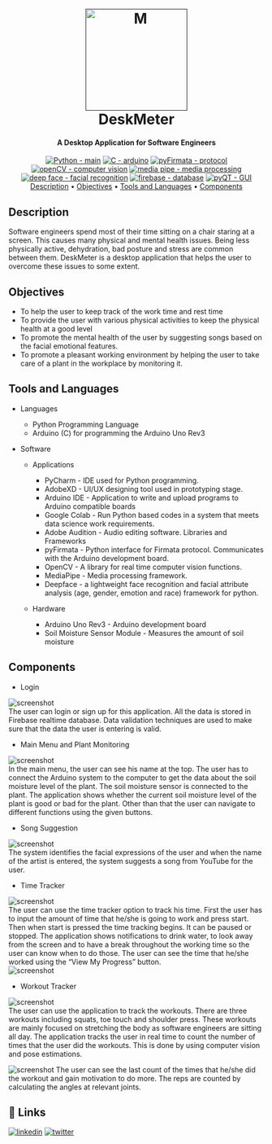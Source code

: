 <h1 align="center">
  <br>
  <a href=""><img src="img/Desk Meter Logo copy.jpg" alt="M" width="200"></a>
  <br>
  DeskMeter
  <br>
</h1>

<h4 align="center">A Desktop Application for Software Engineers</h4>

<p align="center">
  <a href="https://"><img src="https://img.shields.io/badge/Python-main-2ea44f?logo=python" alt="Python - main"></a>
  <a href="https://"><img src="https://img.shields.io/badge/C-arduino-success?logo=c" alt="C - arduino"></a>
  <a href="https://"><img src="https://img.shields.io/badge/pyFirmata-protocol-success?logo=arduino" alt="pyFirmata - protocol"></a>
  <a href="https://"><img src="https://img.shields.io/badge/openCV-_computer_vision-inactive?logo=openCV" alt="openCV -  computer vision"></a>
  <a href="https://"><img src="https://img.shields.io/badge/media_pipe-media_processing-blueviolet" alt="media pipe - media processing"></a>
  <a href="https://"><img src="https://img.shields.io/badge/deep_face-facial_recognition-informational" alt="deep face - facial recognition"></a>
  <a href="https://"><img src="https://img.shields.io/badge/firebase-database-critical?logo=firebase" alt="firebase - database"></a>
  <a href="https://"><img src="https://img.shields.io/badge/pyQT-GUI-yellowgreen?logo=Qt" alt="pyQT - GUI"></a>
  <br>
  <a href="#description">Description</a> •
  <a href="#objectives">Objectives</a> •
  <a href="#tools-and-languages">Tools and Languages</a> •
  <a href="#components">Components</a>
</p>

## Description
Software engineers spend most of their time sitting on a chair
staring at a screen. This causes many physical and mental health issues.
Being less physically active, dehydration, bad posture and stress are common
between them. DeskMeter is a desktop application that helps the user to
overcome these issues to some extent.


## Objectives

- To help the user to keep track of the work time and rest time
- To provide the user with various physical activities to keep the physical health at a good level
- To promote the mental health of the user by suggesting songs based on the facial emotional features.
- To promote a pleasant working environment by helping the user to take care of a plant in the workplace by monitoring it.

## Tools and Languages
- Languages
  - Python Programming Language
  - Arduino (C) for programming the Arduino Uno Rev3

- Software
  - Applications
    - PyCharm - IDE used for Python programming.
    - AdobeXD - UI/UX designing tool used in prototyping stage.
    - Arduino IDE - Application to write and upload programs to Arduino compatible boards
    - Google Colab - Run Python based codes in a system that meets data science work requirements.
    - Adobe Audition - Audio editing software. Libraries and Frameworks
    - pyFirmata - Python interface for Firmata protocol. Communicates with the Arduino development board.
    - OpenCV - A library for real time computer vision functions.
    - MediaPipe - Media processing framework.
    - Deepface - a lightweight face recognition and facial attribute analysis (age, gender, emotion and race) framework for python.

  - Hardware
    - Arduino Uno Rev3 - Arduino development board
    - Soil Moisture Sensor Module - Measures the amount of soil moisture 

## Components
- Login

![screenshot](img/login.png)
<br>
The user can login or sign up for this application. All the data is stored in Firebase
realtime database. Data validation techniques are used to make sure that the data the
user is entering is valid.

- Main Menu and Plant Monitoring

![screenshot](img/mainmenu.png)
<br>
In the main menu, the user can see his name at the top. The user has to connect the
Arduino system to the computer to get the data about the soil moisture level of the plant.
The soil moisture sensor is connected to the plant. The application shows whether the
current soil moisture level of the plant is good or bad for the plant. Other than that the
user can navigate to different functions using the given buttons.

- Song Suggestion

![screenshot](img/facial.png)
<br>
The system identifies the facial expressions of the user and when the name of the artist
is entered, the system suggests a song from YouTube for the user.

- Time Tracker

![screenshot](img/timer.png)
<br>
The user can use the time tracker option to track his time. First the user has to input
the amount of time that he/she is going to work and press start. Then when start is
pressed the time tracking begins. It can be paused or stopped. The application shows
notifications to drink water, to look away from the screen and to have a break throughout
the working time so the user can know when to do those. The user can see the time that
he/she worked using the “View My Progress” button.
<br>
![screenshot](img/workprogress.png)

- Workout Tracker

![screenshot](img/workouts.png)
<br>
The user can use the application to track the workouts. There are three workouts
including squats, toe touch and shoulder press. These workouts are mainly focused on
stretching the body as software engineers are sitting all day.
The application tracks the user in real time to count the number of times that the user
did the workouts. This is done by using computer vision and pose estimations.

![screenshot](img/shoulderpress.png)
The user can see the last count of the times that he/she did the workout and gain
motivation to do more. The reps are counted by calculating the angles at relevant joints.


## 🔗 Links
[![linkedin](https://img.shields.io/badge/linkedin-0A66C2?style=for-the-badge&logo=linkedin&logoColor=white)](https://www.linkedin.com/in/rusirugunaratne)
[![twitter](https://img.shields.io/badge/twitter-1DA1F2?style=for-the-badge&logo=twitter&logoColor=white)](https://twitter.com/RusiruGunaratne)


